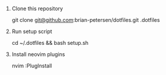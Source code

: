 1. Clone this repository

    git clone git@github.com:brian-petersen/dotfiles.git .dotfiles

2. Run setup script

    cd ~/.dotfiles && bash setup.sh

4. Install neovim plugins

    nvim
    :PlugInstall
